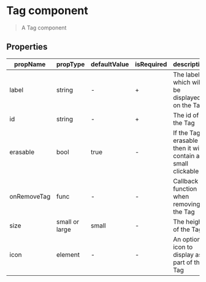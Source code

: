 # Tag component

> A Tag component

## Properties

| propName | propType | defaultValue | isRequired | description |
|----------|----------|--------------|------------|-------------|
| label | string | - | + | The label which will be displayed on the Tag |
| id | string | - | + | The id of the Tag |
| erasable | bool | true | - | If the Tag is erasable then it will contain a small clickable X|
| onRemoveTag | func | - | - | Callback function when removing the Tag |
| size | small or large | small | - | The height of the Tag |
| icon | element | - | - | An optional icon to display as part of the Tag |
